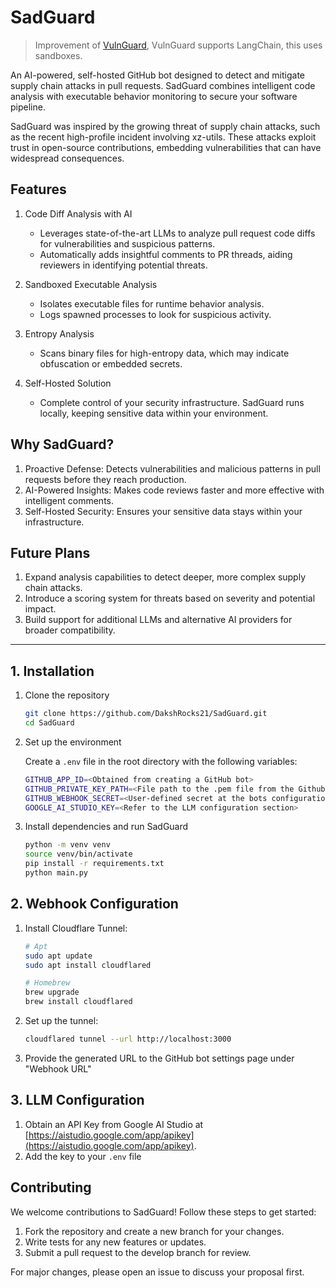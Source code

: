 # SadGuard

> Improvement of [VulnGuard](https://github.com/DakshRocks21/VulnGuard), 
> VulnGuard supports LangChain, this uses sandboxes.

An AI-powered, self-hosted GitHub bot designed to detect and mitigate supply chain attacks in pull requests.
SadGuard combines intelligent code analysis with executable behavior monitoring to secure your software pipeline.

SadGuard was inspired by the growing threat of supply chain attacks, such as the recent high-profile
incident involving xz-utils. These attacks exploit trust in open-source contributions, embedding
vulnerabilities that can have widespread consequences.

## Features

1. Code Diff Analysis with AI
   - Leverages state-of-the-art LLMs to analyze pull request code diffs for vulnerabilities and suspicious patterns.  
   - Automatically adds insightful comments to PR threads, aiding reviewers in identifying potential threats.

2. Sandboxed Executable Analysis
   - Isolates executable files for runtime behavior analysis.  
   - Logs spawned processes to look for suspicious activity.

3. Entropy Analysis
   - Scans binary files for high-entropy data, which may indicate obfuscation or embedded secrets.

4. Self-Hosted Solution
   - Complete control of your security infrastructure. SadGuard runs locally, keeping sensitive data within your environment.

## Why SadGuard?

1. Proactive Defense: Detects vulnerabilities and malicious patterns in pull requests before they reach production.
2. AI-Powered Insights: Makes code reviews faster and more effective with intelligent comments.
3. Self-Hosted Security: Ensures your sensitive data stays within your infrastructure.

## Future Plans

1. Expand analysis capabilities to detect deeper, more complex supply chain attacks.
2. Introduce a scoring system for threats based on severity and potential impact.
3. Build support for additional LLMs and alternative AI providers for broader compatibility.

---

## 1. Installation

1. Clone the repository

    ```bash
    git clone https://github.com/DakshRocks21/SadGuard.git
    cd SadGuard
    ```

2. Set up the environment

    Create a `.env` file in the root directory with the following variables:

    ```bash
    GITHUB_APP_ID=<Obtained from creating a GitHub bot>
    GITHUB_PRIVATE_KEY_PATH=<File path to the .pem file from the Github bot>
    GITHUB_WEBHOOK_SECRET=<User-defined secret at the bots configuration page>
    GOOGLE_AI_STUDIO_KEY=<Refer to the LLM configuration section>
    ```

3. Install dependencies and run SadGuard

    ```bash
    python -m venv venv
    source venv/bin/activate
    pip install -r requirements.txt
    python main.py
    ```

## 2. Webhook Configuration

1. Install Cloudflare Tunnel:

    ```bash
    # Apt
    sudo apt update
    sudo apt install cloudflared

    # Homebrew
    brew upgrade
    brew install cloudflared
    ```

2. Set up the tunnel:

    ```bash
    cloudflared tunnel --url http://localhost:3000
    ```

3. Provide the generated URL to the GitHub bot settings page under "Webhook URL"

## 3. LLM Configuration

1. Obtain an API Key from Google AI Studio at [https://aistudio.google.com/app/apikey](https://aistudio.google.com/app/apikey).
2. Add the key to your `.env` file

## Contributing

We welcome contributions to SadGuard! Follow these steps to get started:

1. Fork the repository and create a new branch for your changes.
2. Write tests for any new features or updates.
3. Submit a pull request to the develop branch for review.

For major changes, please open an issue to discuss your proposal first.
